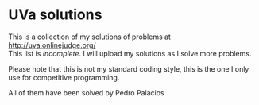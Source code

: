 # UVa solutions
This is a collection of my solutions of problems at http://uva.onlinejudge.org/ <br>
This list is *incomplete*. I will upload my solutions as I solve more problems. <br>

Please note that this is not my standard coding style, this is the one I only use for competitive programming.

All of them have been solved by Pedro Palacios
